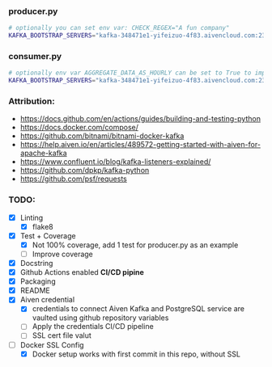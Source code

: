 ### producer.py

```bash
# optionally you can set env var: CHECK_REGEX="A fun company"
KAFKA_BOOTSTRAP_SERVERS="kafka-348471e1-yifeizuo-4f83.aivencloud.com:23924" KAFKA_TOPIC="remote_topic" CHECK_INTERVAL_IN_SECONDS=1 CHECK_URL=https://afun.fi python website_checker/producer.py
```

### consumer.py

```bash
# optionally env var AGGREGATE_DATA_AS_HOURLY can be set to True to improve DB performance while storing less data 
KAFKA_BOOTSTRAP_SERVERS="kafka-348471e1-yifeizuo-4f83.aivencloud.com:23924" KAFKA_TOPIC="remote_topic" DB_HOST="pg-2c97f07-yifeizuo-4f83.aivencloud.com" DB_PORT=23922 DB_USER="avnadmin" DB_PASSWORD="xfozw58iztfczvsx" DB_NAME=defaultdb AGGREGATE_DATA_AS_HOURLY=FALSE python website_checker/consumer.py
```

### Attribution:
- https://docs.github.com/en/actions/guides/building-and-testing-python
- https://docs.docker.com/compose/
- https://github.com/bitnami/bitnami-docker-kafka
- https://help.aiven.io/en/articles/489572-getting-started-with-aiven-for-apache-kafka
- https://www.confluent.io/blog/kafka-listeners-explained/
- https://github.com/dpkp/kafka-python
- https://github.com/psf/requests

### TODO:
- [x] Linting
   - [x] flake8 
- [x] Test +  Coverage
   - [x] Not 100% coverage, add 1 test for producer.py as an example
   - [ ] Improve coverage
- [x] Docstring
- [x] Github Actions enabled **CI/CD pipine**
- [x] Packaging 
- [X] README
- [X] Aiven credential
   - [x] credentials to connect Aiven Kafka and PostgreSQL service are vaulted using github repository variables 
   - [ ] Apply the credentials CI/CD pipeline
   - [ ] SSL cert file valut
- [ ] Docker SSL Config
   - [x] Docker setup works with first commit in this repo, without SSL
